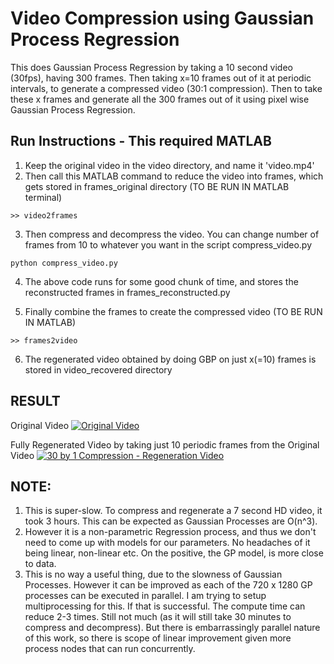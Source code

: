 # Video Compression using Gaussian Process Regression
This does Gaussian Process Regression by taking a 10 second video (30fps), having 300 frames.
Then taking x=10 frames out of it at periodic intervals, to generate a compressed video (30:1 compression). Then to take these x frames and generate all the 300 frames out of it using pixel wise Gaussian Process Regression.

## Run Instructions - This required MATLAB
1. Keep the original video in the video directory, and name it 'video.mp4'
2. Then call this MATLAB command to reduce the video into frames, which gets stored in frames_original directory (TO BE RUN IN MATLAB terminal)
```
>> video2frames   
```
3. Then compress and decompress the video. You can change number of frames from 10 to whatever you want in the script compress_video.py
```
python compress_video.py
```
4. The above code runs for some good chunk of time, and stores the reconstructed frames in frames_reconstructed.py

5. Finally combine the frames to create the compressed video (TO BE RUN IN MATLAB)
```
>> frames2video
```
6. The regenerated video obtained by doing GBP on just x(=10) frames is stored in video_recovered directory

## RESULT
Original Video
[![Original Video](http://i3.ytimg.com/vi/G_I42XwoxBg/hqdefault.jpg)](https://www.youtube.com/watch?v=G_I42XwoxBg)

Fully Regenerated Video by taking just 10 periodic frames from the Original Video
[![30 by 1 Compression - Regeneration Video](http://i3.ytimg.com/vi/EZ-6bKy1Yks/hqdefault.jpg)](https://www.youtube.com/watch?v=EZ-6bKy1Yks)

## NOTE:
1. This is super-slow. To compress and regenerate a 7 second HD video, it took 3 hours. This can be expected as Gaussian Processes are O(n^3).
2. However it is a non-parametric Regression process, and thus we don't need to come up with models for our parameters. No headaches of it being linear, non-linear etc. On the positive, the GP model, is more close to data.
3. This is no way a useful thing, due to the slowness of Gaussian Processes. However it can be improved as each of the 720 x 1280 GP processes can be executed in parallel. I am trying to setup multiprocessing for this. If that is successful. The compute time can reduce 2-3 times. Still not much (as it will still take 30 minutes to compress and decompress). But there is embarrassingly parallel nature of this work, so there is scope of linear improvement given more process nodes that can run concurrently.
